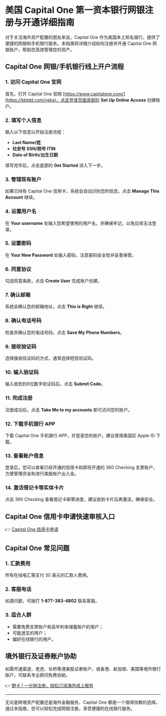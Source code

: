 # 美国 Capital One 第一资本银行网银注册与开通详细指南

对于关注海外资产配置的朋友来说，Capital One 作为美国本土知名银行，提供了便捷的网银和手机银行服务。本指南将详细介绍如何注册并开通 Capital One 网银账户，帮助您高效管理您的资产。

## Capital One 网银/手机银行线上开户流程

### 1. 访问 Capital One 官网
首先，打开 Capital One 官网 [https://www.capitalone.com/](https://bbtdd.com/yeka)，点击登录页面底部的 **Set Up Online Access** 创建账户。

### 2. 填写个人信息
输入以下信息以开始注册流程：
- **Last Name/姓**
- **社安号 SSN/税号 ITIN**
- **Date of Birth/出生日期**

填写完毕后，点击底部的 **Get Started** 进入下一步。

### 3. 管理现有账户
如果已持有 Capital One 信用卡，系统会自动识别您的信息。点击 **Manage This Account** 继续。

### 4. 设置用户名
在 **Your username** 处输入您希望使用的用户名，并确保牢记，以免后续无法登录。

### 5. 设置密码
在 **Your New Password** 处输入密码，注意密码安全性并妥善保管。

### 6. 同意协议
勾选同意条款，点击 **Create User** 完成账户创建。

### 7. 确认邮箱
系统会确认您的邮箱地址，点击 **This is Right** 继续。

### 8. 确认电话号码
检查并确认您的电话号码，点击 **Save My Phone Numbers**。

### 9. 接收验证码
选择接收验证码的方式，通常选择短信验证码。

### 10. 输入验证码
输入收到的6位数字验证码后，点击 **Submit Code**。

### 11. 完成注册
注册成功后，点击 **Take Me to my accounts** 即可访问您的账户。

### 12. 下载手机银行 APP
下载 Capital One 手机银行 APP，并登录您的账户。建议使用美国区 Apple ID 下载。

### 13. 查看账户信息
登录后，您可以查看已经开通的信用卡和即将开通的 360 Checking 支票账户，方便管理资金和进行美股账户出入金。

### 14. 激活借记卡等实体卡片
点击 360 Checking 查看借记卡邮寄进度，建议收到卡片后再激活，确保安全。

## Capital One 信用卡申请快速审核入口
👉 [Capital One 信用卡申请](https://bbtdd.com/yeka)

## Capital One 常见问题

### 1. 汇款费用
所有在线电汇需支付 30 美元的汇款人费用。

### 2. 客服电话
如遇问题，可拨打 **1-877-383-4802** 联系客服。

### 3. 适合人群
- 需要免费支票账户和高年利率储蓄账户的用户；
- 可能透支的用户；
- 偏好在线银行的用户。

## 境外银行及证券账户协助
如需开通富途、老虎、长桥等港美股证券账户，或香港、新加坡、美国等境外银行账户，可联系专业顾问免费协助。

👉 [野卡 | 一分钟注册，轻松订阅海外线上服务](https://bbtdd.com/yeka)

---

无论是跨境资产配置还是海外金融服务，Capital One 都是一个值得信赖的选择。通过本指南，您可以轻松完成网银注册，享受便捷的在线银行服务。